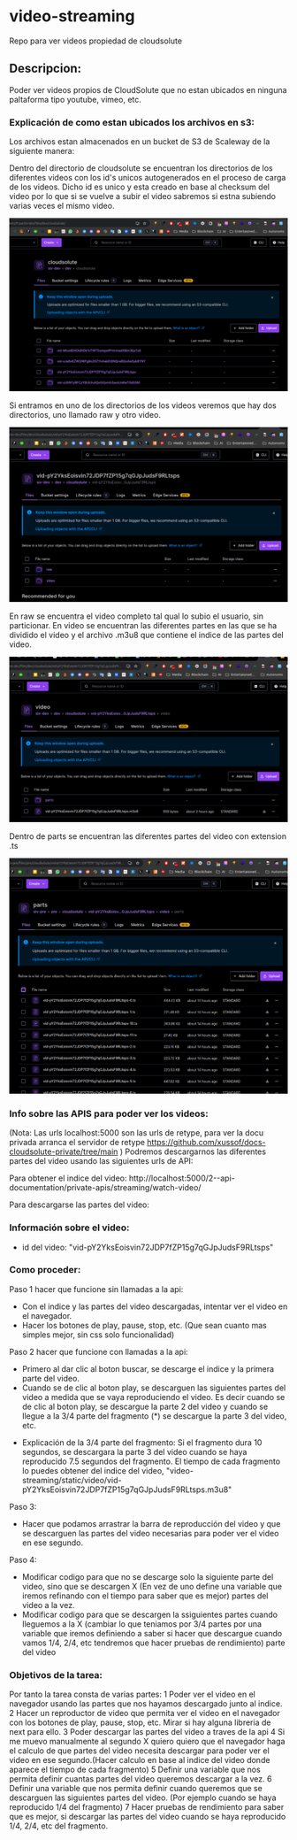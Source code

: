 # video-streaming
Repo para ver videos propiedad de cloudsolute


## Descripcion:

Poder ver videos propios de CloudSolute que no estan ubicados en ninguna paltaforma tipo youtube, vimeo, etc.

### Explicación de como estan ubicados los archivos en s3:

Los archivos estan almacenados en un bucket de S3 de Scaleway de la siguiente manera:

Dentro del directorio de cloudsolute se encuentran los directorios de los diferentes videos con los id's unicos autogenerados en el proceso de carga de los videos. Dicho id es unico y esta creado en base al checksum del video por lo que si se vuelve a subir el video sabremos si estna subiendo varias veces el mismo video.

![](/static/screenshoots/1.png)

Si entramos en uno de los directorios de los videos veremos que hay dos directorios, uno llamado raw y otro video. 

![](/static/screenshoots/2.png)

En raw se encuentra el video completo tal qual lo subio el usuario, sin particionar. 
En video se encuentran las diferentes partes en las que se ha dividido el video y el archivo .m3u8 que contiene el indice de las partes del video.

![](/static/screenshoots/3.png)

Dentro de parts se encuentran las diferentes partes del video con extension .ts

![](/static/screenshoots/4.png)

### Info sobre las APIS para poder ver los videos:

(Nota: Las urls localhost:5000 son las urls de retype, para ver la docu privada arranca el servidor de retype https://github.com/xussof/docs-cloudsolute-private/tree/main )
Podremos descargarnos las diferentes partes del video usando las siguientes urls de API:

Para obtener el indice del video:
http://localhost:5000/2--api-documentation/private-apis/streaming/watch-video/

Para descargarse las partes del video:



### Información sobre el video:
- id del video: "vid-pY2YksEoisvin72JDP7fZP15g7qGJpJudsF9RLtsps"


### Como proceder:

Paso 1 hacer que funcione sin llamadas a la api:
- Con el indice y las partes del video descargadas, intentar ver el video en el navegador.
- Hacer los botones de play, pause, stop, etc. (Que sean cuanto mas simples mejor, sin css solo funcionalidad)

Paso 2 hacer que funcione con llamadas a la api:
- Primero al dar clic al boton buscar, se descarge el indice y la primera parte del video.
- Cuando se de clic al boton play, se descarguen las siguientes partes del video a medida que se vaya reproduciendo el video. Es decir cuando se de clic al boton play, se descargue la parte 2 del video y cuando se llegue a la 3/4 parte del fragmento (*) se descargue la parte 3 del video, etc.

* Explicación de la 3/4 parte del fragmento: Si el fragmento dura 10 segundos, se descargara la parte 3 del video cuando se haya reproducido 7.5 segundos del fragmento. El tiempo de cada fragmento lo puedes obtener del indice del video, "video-streaming/static/video/vid-pY2YksEoisvin72JDP7fZP15g7qGJpJudsF9RLtsps.m3u8"

Paso 3:
- Hacer que podamos arrastrar la barra de reproducción del video y que se descarguen las partes del video necesarias para poder ver el video en ese segundo.


Paso 4:
- Modificar codigo para que no se descarge solo la siguiente parte del video, sino que se descargen X (En vez de uno define una variable que iremos refinando con el tiempo para saber que es mejor) partes del video a la vez. 
- Modificar codigo para que se descargen la ssiguientes partes cuando lleguemos a la X (cambiar lo que teniamos por 3/4 partes por una variable que iremos definiendo a saber si hacer que descargue cuando vamos 1/4, 2/4, etc tendremos que hacer pruebas de rendimiento) parte del video

### Objetivos de la tarea:
Por tanto la tarea consta de varias partes:
1 Poder ver el video en el navegador usando las partes que nos hayamos descargado junto al indice.
2 Hacer un reproductor de video que permita ver el video en el navegador con los botones de play, pause, stop, etc. Mirar si hay alguna libreria de next para ello.
3 Poder descargar las partes del video a traves de la api
4 Si me muevo manualmente al segundo X quiero quiero que el navegador haga el calculo de que partes del video necesita descargar para poder ver el video en ese segundo.(Hacer calculo en base al indice del video donde aparece el tiempo de cada fragmento)
5 Definir una variable que nos permita definir cuantas partes del video queremos descargar a la vez.
6 Definir una variable que nos permita definir cuando queremos que se descarguen las siguientes partes del video. (Por ejemplo cuando se haya reproducido 1/4 del fragmento)
7 Hacer pruebas de rendimiento para saber que es mejor, si descargar las partes del video cuando se haya reproducido 1/4, 2/4, etc del fragmento.